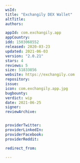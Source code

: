 ```yaml
---
wsId: 
title: "Exchangily DEX Wallet"
altTitle: 
authors:

appId: com.exchangily.app
appCountry: 
idd: 1503068552
released: 2020-03-23
updated: 2021-06-03
version: "2.0.21"
stars: 4
reviews: 5
size: 51833856
website: https://exchangily.com
repository: 
issue: 
icon: com.exchangily.app.jpg
bugbounty: 
verdict: wip
date: 2021-06-25
signer: 
reviewArchive:


providerTwitter: 
providerLinkedIn: 
providerFacebook: 
providerReddit: 

redirect_from:

---
```


